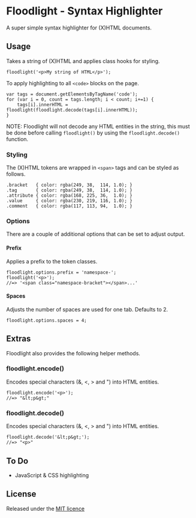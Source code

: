 Floodlight - Syntax Highlighter
=====================================

A super simple syntax highlighter for (X)HTML documents.

Usage
-----

Takes a string of (X)HTML and applies class hooks for styling.

    floodlight('<p>My string of HTML</p>');

To apply highlighting to all `<code>` blocks on the page.

    var tags = document.getElementsByTagName('code');
    for (var i = 0, count = tags.length; i < count; i+=1) {
        tags[i].innerHTML = floodlight(floodlight.decode(tags[i].innerHTML));
    }

NOTE: Floodlight will not decode any HTML entities in the string, this must be
done before calling `floodlight()` by using the `floodlight.decode()` function.

### Styling

The (X)HTML tokens are wrapped in `<span>` tags and can be styled as follows.

    .bracket   { color: rgba(249, 38,  114, 1.0); }
    .tag       { color: rgba(249, 38,  114, 1.0); }
    .attribute { color: rgba(168, 225, 36,  1.0); }
    .value     { color: rgba(230, 219, 116, 1.0); }
    .comment   { color: rgba(117, 113, 94,  1.0); }

### Options

There are a couple of additional options that can be set to adjust output.

#### Prefix

Applies a prefix to the token classes.

    floodlight.options.prefix = 'namespace-';
    floodlight('<p>');
    //=> '<span class="namespace-bracket"></span>...'

#### Spaces

Adjusts the number of spaces are used for one tab. Defaults to 2.

    floodlight.options.spaces = 4;

Extras
------

Floodlight also provides the following helper methods.

### floodlight.encode()

Encodes special characters (&, <, > and ") into HTML entities.

    floodlight.encode('<p>');
    //=> "&lt;p&gt;"

### floodlight.decode()

Encodes special characters (&, <, > and ") into HTML entities.

    floodlight.decode('&lt;p&gt;');
    //=> "<p>"

To Do
-----

 - JavaScript & CSS highlighting

License
-------

Released under the [MIT licence](http://en.wikipedia.org/wiki/MIT_License)
